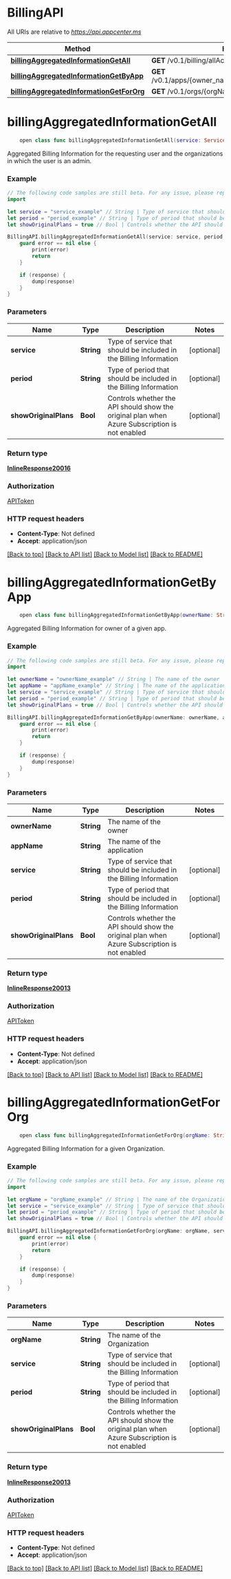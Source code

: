 # BillingAPI

All URIs are relative to *https://api.appcenter.ms*

Method | HTTP request | Description
------------- | ------------- | -------------
[**billingAggregatedInformationGetAll**](BillingAPI.md#billingaggregatedinformationgetall) | **GET** /v0.1/billing/allAccountsAggregated | 
[**billingAggregatedInformationGetByApp**](BillingAPI.md#billingaggregatedinformationgetbyapp) | **GET** /v0.1/apps/{owner_name}/{app_name}/billing/aggregated | 
[**billingAggregatedInformationGetForOrg**](BillingAPI.md#billingaggregatedinformationgetfororg) | **GET** /v0.1/orgs/{orgName}/billing/aggregated | 


# **billingAggregatedInformationGetAll**
```swift
    open class func billingAggregatedInformationGetAll(service: Service_billingAggregatedInformationGetAll? = nil, period: Period_billingAggregatedInformationGetAll? = nil, showOriginalPlans: Bool? = nil, completion: @escaping (_ data: InlineResponse20016?, _ error: Error?) -> Void)
```



Aggregated Billing Information for the requesting user and the organizations in which the user is an admin.

### Example 
```swift
// The following code samples are still beta. For any issue, please report via http://github.com/OpenAPITools/openapi-generator/issues/new
import 

let service = "service_example" // String | Type of service that should be included in the Billing Information (optional)
let period = "period_example" // String | Type of period that should be included in the Billing Information (optional)
let showOriginalPlans = true // Bool | Controls whether the API should show the original plan when Azure Subscription is not enabled (optional)

BillingAPI.billingAggregatedInformationGetAll(service: service, period: period, showOriginalPlans: showOriginalPlans) { (response, error) in
    guard error == nil else {
        print(error)
        return
    }

    if (response) {
        dump(response)
    }
}
```

### Parameters

Name | Type | Description  | Notes
------------- | ------------- | ------------- | -------------
 **service** | **String** | Type of service that should be included in the Billing Information | [optional] 
 **period** | **String** | Type of period that should be included in the Billing Information | [optional] 
 **showOriginalPlans** | **Bool** | Controls whether the API should show the original plan when Azure Subscription is not enabled | [optional] 

### Return type

[**InlineResponse20016**](InlineResponse20016.md)

### Authorization

[APIToken](../README.md#APIToken)

### HTTP request headers

 - **Content-Type**: Not defined
 - **Accept**: application/json

[[Back to top]](#) [[Back to API list]](../README.md#documentation-for-api-endpoints) [[Back to Model list]](../README.md#documentation-for-models) [[Back to README]](../README.md)

# **billingAggregatedInformationGetByApp**
```swift
    open class func billingAggregatedInformationGetByApp(ownerName: String, appName: String, service: Service_billingAggregatedInformationGetByApp? = nil, period: Period_billingAggregatedInformationGetByApp? = nil, showOriginalPlans: Bool? = nil, completion: @escaping (_ data: InlineResponse20013?, _ error: Error?) -> Void)
```



Aggregated Billing Information for owner of a given app.

### Example 
```swift
// The following code samples are still beta. For any issue, please report via http://github.com/OpenAPITools/openapi-generator/issues/new
import 

let ownerName = "ownerName_example" // String | The name of the owner
let appName = "appName_example" // String | The name of the application
let service = "service_example" // String | Type of service that should be included in the Billing Information (optional)
let period = "period_example" // String | Type of period that should be included in the Billing Information (optional)
let showOriginalPlans = true // Bool | Controls whether the API should show the original plan when Azure Subscription is not enabled (optional)

BillingAPI.billingAggregatedInformationGetByApp(ownerName: ownerName, appName: appName, service: service, period: period, showOriginalPlans: showOriginalPlans) { (response, error) in
    guard error == nil else {
        print(error)
        return
    }

    if (response) {
        dump(response)
    }
}
```

### Parameters

Name | Type | Description  | Notes
------------- | ------------- | ------------- | -------------
 **ownerName** | **String** | The name of the owner | 
 **appName** | **String** | The name of the application | 
 **service** | **String** | Type of service that should be included in the Billing Information | [optional] 
 **period** | **String** | Type of period that should be included in the Billing Information | [optional] 
 **showOriginalPlans** | **Bool** | Controls whether the API should show the original plan when Azure Subscription is not enabled | [optional] 

### Return type

[**InlineResponse20013**](InlineResponse20013.md)

### Authorization

[APIToken](../README.md#APIToken)

### HTTP request headers

 - **Content-Type**: Not defined
 - **Accept**: application/json

[[Back to top]](#) [[Back to API list]](../README.md#documentation-for-api-endpoints) [[Back to Model list]](../README.md#documentation-for-models) [[Back to README]](../README.md)

# **billingAggregatedInformationGetForOrg**
```swift
    open class func billingAggregatedInformationGetForOrg(orgName: String, service: Service_billingAggregatedInformationGetForOrg? = nil, period: Period_billingAggregatedInformationGetForOrg? = nil, showOriginalPlans: Bool? = nil, completion: @escaping (_ data: InlineResponse20013?, _ error: Error?) -> Void)
```



Aggregated Billing Information for a given Organization.

### Example 
```swift
// The following code samples are still beta. For any issue, please report via http://github.com/OpenAPITools/openapi-generator/issues/new
import 

let orgName = "orgName_example" // String | The name of the Organization
let service = "service_example" // String | Type of service that should be included in the Billing Information (optional)
let period = "period_example" // String | Type of period that should be included in the Billing Information (optional)
let showOriginalPlans = true // Bool | Controls whether the API should show the original plan when Azure Subscription is not enabled (optional)

BillingAPI.billingAggregatedInformationGetForOrg(orgName: orgName, service: service, period: period, showOriginalPlans: showOriginalPlans) { (response, error) in
    guard error == nil else {
        print(error)
        return
    }

    if (response) {
        dump(response)
    }
}
```

### Parameters

Name | Type | Description  | Notes
------------- | ------------- | ------------- | -------------
 **orgName** | **String** | The name of the Organization | 
 **service** | **String** | Type of service that should be included in the Billing Information | [optional] 
 **period** | **String** | Type of period that should be included in the Billing Information | [optional] 
 **showOriginalPlans** | **Bool** | Controls whether the API should show the original plan when Azure Subscription is not enabled | [optional] 

### Return type

[**InlineResponse20013**](InlineResponse20013.md)

### Authorization

[APIToken](../README.md#APIToken)

### HTTP request headers

 - **Content-Type**: Not defined
 - **Accept**: application/json

[[Back to top]](#) [[Back to API list]](../README.md#documentation-for-api-endpoints) [[Back to Model list]](../README.md#documentation-for-models) [[Back to README]](../README.md)

